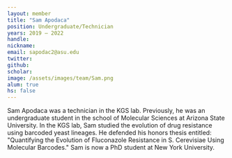```yaml
---
layout: member
title: "Sam Apodaca"
position: Undergraduate/Technician
years: 2019 – 2022
handle: 
nickname: 
email: sapodac2@asu.edu 
twitter: 
github: 
scholar: 
image: /assets/images/team/Sam.png
alum: true
hs: false
---
```

Sam Apodaca was a technician in the KGS lab. Previously, he was an undergraduate student in the school of Molecular Sciences at Arizona State University. In the KGS lab, Sam studied the evolution of drug resistance using barcoded yeast lineages. He defended his honors thesis entitled: "Quantifying the Evolution of Fluconazole Resistance in S. Cerevisiae Using Molecular Barcodes." Sam is now a PhD student at New York University.